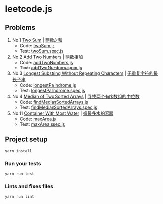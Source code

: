 # leetcode.js

## Problems

1. No.1 [Two Sum](https://leetcode.com/problems/two-sum) | [两数之和 ](https://leetcode-cn.com/problems/two-sum)
    - Code: [twoSum.js](./src/leetcode/twoSum.js)
    - Test: [twoSum.spec.js](./tests/unit/twoSum.spec.js)
1. No.2 [Add Two Numbers](https://leetcode.com/problems/add-two-numbers) | [两数相加](https://leetcode-cn.com/problems/add-two-numbers)
    - Code: [addTwoNumbers.js](./src/leetcode/addTwoNumbers.js)
    - Test: [addTwoNumbers.spec.js](./tests/unit/addTwoNumbers.spec.js)
1. No.3 [Longest Substring Without Repeating Characters](https://leetcode.com/problems/longest-substring-without-repeating-characters) | [无重复字符的最长子串](https://leetcode-cn.com/problems/longest-substring-without-repeating-characters)
    - Code: [longestPalindrome.js](./src/leetcode/longestPalindrome.js)
    - Test: [longestPalindrome.spec.js](./tests/unit/longestPalindrome.spec.js)
1. No.4 [Median of Two Sorted Arrays](https://leetcode.com/problems/median-of-two-sorted-arrays) | [寻找两个有序数组的中位数](https://leetcode-cn.com/problems/median-of-two-sorted-arrays)
    - Code: [findMedianSortedArrays.js](./src/leetcode/findMedianSortedArrays.js)
    - Test: [findMedianSortedArrays.spec.js](./tests/unit/findMedianSortedArrays.spec.js)
1. No.11 [Container With Most Water](https://leetcode.com/problems/container-with-most-water) | [盛最多水的容器](https://leetcode-cn.com/problems/container-with-most-water)
    - Code: [maxArea.js](./src/leetcode/maxArea.js)
    - Test: [maxArea.spec.js](./tests/unit/maxArea.spec.js)

## Project setup

```
yarn install
```

### Run your tests

```
yarn run test
```

### Lints and fixes files
```
yarn run lint
```
